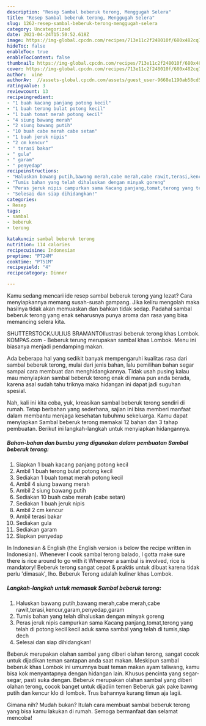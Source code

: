 ```yaml
---
description: "Resep Sambal beberuk terong, Menggugah Selera"
title: "Resep Sambal beberuk terong, Menggugah Selera"
slug: 1262-resep-sambal-beberuk-terong-menggugah-selera
category: Uncategorized
date: 2021-04-24T15:50:52.618Z
image: https://img-global.cpcdn.com/recipes/713e11c2f248010f/680x482cq70/sambal-beberuk-terong-foto-resep-utama.jpg
hideToc: false
enableToc: true
enableTocContent: false
thumbnail: https://img-global.cpcdn.com/recipes/713e11c2f248010f/680x482cq70/sambal-beberuk-terong-foto-resep-utama.jpg
cover: https://img-global.cpcdn.com/recipes/713e11c2f248010f/680x482cq70/sambal-beberuk-terong-foto-resep-utama.jpg
author:  vine
authorAv:  //assets-global.cpcdn.com/assets/guest_user-9668e1190ab58cd58d666d5934e79c79da2e02f4421a6ed9abc4b163da97d6e7.png
ratingvalue: 3
reviewcount: 13
recipeingredient:
- "1 buah kacang panjang potong kecil"
- "1 buah terong bulat potong kecil"
- "1 buah tomat merah potong kecil"
- "4 siung bawang merah"
- "2 siung bawang putih"
- "10 buah cabe merah cabe setan"
- "1 buah jeruk nipis"
- "2 cm kencur"
- " terasi bakar"
- " gula"
- " garam"
- " penyedap"
recipeinstructions:
- "Haluskan bawang putih,bawang merah,cabe merah,cabe rawit,terasi,kencur,garam,penyedap,garam"
- "Tumis bahan yang telah dihaluskan dengan minyak goreng"
- "Peras jeruk nipis campurkan sama Kacang panjang,tomat,terong yang telah di potong kecil kecil aduk sama sambal yang telah di tumis,siap dech"
- "Selesai dan siap dihidangkan!"
categories:
- Resep
tags:
- sambal
- beberuk
- terong

katakunci: sambal beberuk terong 
nutrition: 114 calories
recipecuisine: Indonesian
preptime: "PT24M"
cooktime: "PT51M"
recipeyield: "4"
recipecategory: Dinner

---
```



Kamu sedang mencari ide resep sambal beberuk terong yang lezat? Cara menyiapkannya memang susah-susah gampang. Jika keliru mengolah maka hasilnya tidak akan memuaskan dan bahkan tidak sedap. Padahal sambal beberuk terong yang enak seharusnya punya aroma dan rasa yang bisa memancing selera kita.


SHUTTERSTOCK/JULIUS BRAMANTOIlustrasi beberuk terong khas Lombok. KOMPAS.com - Beberuk terung merupakan sambal khas Lombok. Menu ini biasanya menjadi pendamping makan.

Ada beberapa hal yang sedikit banyak mempengaruhi kualitas rasa dari sambal beberuk terong, mulai dari jenis bahan, lalu pemilihan bahan segar sampai cara membuat dan menghidangkannya. Tidak usah pusing kalau mau menyiapkan sambal beberuk terong enak di mana pun anda berada, karena asal sudah tahu triknya maka hidangan ini dapat jadi suguhan spesial.


Nah, kali ini kita coba, yuk, kreasikan sambal beberuk terong sendiri di rumah. Tetap berbahan yang sederhana, sajian ini bisa memberi manfaat dalam membantu menjaga kesehatan tubuhmu sekeluarga. Kamu dapat menyiapkan Sambal beberuk terong memakai 12 bahan dan 3 tahap pembuatan. Berikut ini langkah-langkah untuk menyiapkan hidangannya.

<!--inarticleads1-->

##### Bahan-bahan dan bumbu yang digunakan dalam pembuatan Sambal beberuk terong:

1. Siapkan 1 buah kacang panjang potong kecil
1. Ambil 1 buah terong bulat potong kecil
1. Sediakan 1 buah tomat merah potong kecil
1. Ambil 4 siung bawang merah
1. Ambil 2 siung bawang putih
1. Sediakan 10 buah cabe merah (cabe setan)
1. Sediakan 1 buah jeruk nipis
1. Ambil 2 cm kencur
1. Ambil  terasi bakar
1. Sediakan  gula
1. Sediakan  garam
1. Siapkan  penyedap


In Indonesian &amp; English (the English version is below the recipe written in Indonesian). Whenever I cook sambal terong balado, I gotta make sure there is rice around to go with it Whenever a sambal is involved, rice is mandatory! Beberuk terong sangat cepat &amp; praktis untuk dibuat karena tidak perlu &#39;dimasak&#39;, lho. Beberuk Terong adalah kuliner khas Lombok. 

<!--inarticleads2-->

##### Langkah-langkah untuk memasak Sambal beberuk terong:

1. Haluskan bawang putih,bawang merah,cabe merah,cabe rawit,terasi,kencur,garam,penyedap,garam
1. Tumis bahan yang telah dihaluskan dengan minyak goreng
1. Peras jeruk nipis campurkan sama Kacang panjang,tomat,terong yang telah di potong kecil kecil aduk sama sambal yang telah di tumis,siap dech
1. Selesai dan siap dihidangkan!

Beberuk merupakan olahan sambal yang diberi olahan terong, sangat cocok untuk dijadikan teman santapan anda saat makan. Meskipun sambal beberuk khas Lombok ini umumnya buat teman makan ayam taliwang, kamu bisa kok menyantapnya dengan hidangan lain. Khusus pencinta yang segar-segar, pasti suka dengan. Beberuk merupakan olahan sambal yang diberi olahan terong, cocok banget untuk dijadiin temen Beberuk gak pake bawng putih dan kencur klo di lombok. Trus bahannya kurang timun aja lagii. 

Gimana nih? Mudah bukan? Itulah cara membuat sambal beberuk terong yang bisa kamu lakukan di rumah. Semoga bermanfaat dan selamat mencoba!
